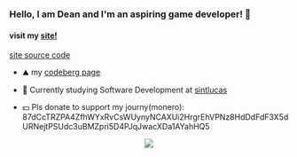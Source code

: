 ### Hello, I am Dean and I'm an aspiring game developer! 👋
#### visit my [site!](https://deanlemans.github.io/)
[site source code](https://github.com/DeanLemans/deanlemans.github.io)

- ⛰️ my [codeberg page](https://codeberg.org/deanlemans)
- 🌱 Currently studying Software Development at [sintlucas](https://www.sintlucas.nl/)

- 💵 Pls donate to support my journy(monero): 87dCcTRZPA4ZfhWYxRvCsWUynyNCAXUi2HrgrEhVPNz8HdDdFdF3X5dURNejtPSUdc3uBMZpri5D4PJqJwacXDa1AYahHQ5

<div id="header" align="center">
  <img src="https://media.giphy.com/media/enj50kao8gMfu/giphy.gif"/>
</div>

